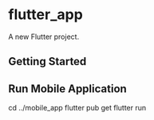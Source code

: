# flutter_app

A new Flutter project.

## Getting Started

## Run Mobile Application
cd ../mobile_app
flutter pub get
flutter run
